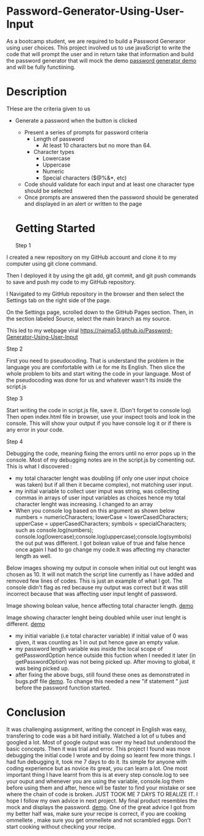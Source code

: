 # Password-Generator-Using-User-Input
As a bootcamp student, we are required to build a Password Generaror using user choices. This project involved us to use javaScript to write the code that will prompt the user and in return take that information and build the password generator that will mock the demo [password generator demo](./images/05-javascript-challenge-demo.png) and will be fully functiining.

# Description

THese are the criteria given to us 
* Generate a password when the button is clicked
  * Present a series of prompts for password criteria
    * Length of password
      * At least 10 characters but no more than 64.
    * Character types
      * Lowercase
      * Uppercase
      * Numeric
      * Special characters ($@%&*, etc)
  * Code should validate for each input and at least one character type should be selected
  * Once prompts are answered then the password should be generated and displayed in an alert or written to the page

  # Getting Started

  Step 1

I created a new repository on my GitHub account and clone it to my computer using git clone command.

Then I deployed it by using the git add, git commit, and git push commands to save and push my code to my GitHub repository.

I Navigated to my GitHub repository in the browser and then select the Settings tab on the right side of the page.

On the Settings page, scrolled down to the GitHub Pages section. Then, in the section labeled Source, select the main branch as my source.

This led to my webpage viral https://najma53.github.io/Password-Generator-Using-User-Input


Step 2

First you need to pseudocoding. That is understand the problem in the language you are comfortable with i.e for me its English. Then slice the whole problem to bits and start witing the code in your language. Most of the pseudocoding was done for us and whatever wasn't its inside the script.js

Step 3

Start writing the code in script.js file, save it. (Don't forget to console log)
Then open index.html file in browser, use your inspect tools and look in the console. This will show your output if you have console log it or if there is any error in your code.

Step 4

Debugging the code, meaning fixing the errors until no error pops up in the console. Most of my debugging notes are in the script.js by comenting out. This is what I discovered :
* my total character lenght was doubling (if only one user input choice was taken) but if all then it became complex), not matching user input.
* my initial variable to collect user imput was string, was collecting commas in arrays of user input variables as choices hence my total character lenght was increasing. I changed to an array
*   When you console log based on this argument as shown below  
    numbers = numericCharacters;
    lowerCase = lowerCasedCharacters;
    upperCase = upperCasedCharacters;
    symbols = specialCharacters;
such as console.log(numbers); console.log(lowercase);console.log(uppercase);console.log(symbols) the out put was different. I got bolean value  of true and false hence once again I had to go change my code.It was affecting my character length as well.

Below images showing my output  in console when initial out out lenght was chosen as 10. It will not match the script line currently as I have added and removed few lines of codes. This is just an example of what I got. The console didn't flag as red because my output was correct but it was still incorrect because that was affecting user input lenght of password.

Image showing bolean value, hence affecting total character length. [demo](./images/bolean%20value.png)


Image showing character lenght being doubled while user inut lenght is different. [demo](./images/Console.png)


* my initial variable  (i.e total character variable) if initial value of 0 was given, it was counting as 1 in out put hence gave an empty value.
* my password length variable was inside the local scope of getPasswordOption hence outside this fuction when I needed it later (in getPasswordOption) was not being picked up. After moving to global, it was being picked up.
* after fixing the above bugs, still found these ones as demonstrated in bugs.pdf file [demo](./images/bugs.png). To change this needed a new "if statement " just before the password function started.

# Conclusion

It was challenging assignment, writing the concept in English was easy, transfering to code was a bit hard initially. Watched a lot of u tubes and googled a lot. Most of google output was over my head but understood the basic concepts. Then it was trial and error. This project I found was more debugging the initial code I wrote and by doing so learnt few more things. I had fun debugging it, took me 7 days to do it. Its simple for anyone with coding experience but as novice its great, you can learn a lot. One most important thing I have learnt from this is at every step console.log to see your ouput and whenever you are using the variable, console.log them before using them and after, hence wll be faster to find your mistake or see where the chain of code is broken. JUST TOOK ME 7 DAYS TO REALIZE IT. I hope I follow my own advice in next project. My final product resembles the mock and displays the password. [demo](./images/passworddisplayed.png). One of the great advice I got from my better half was, make sure your recipe is correct, if you are cooking ommellete , make sure you get ommellete and not scrambled eggs. Don't start cooking without checking your recipe.